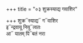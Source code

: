 +++
title = "०३ शुक्रस्याद्य गवाशिर"

+++
शुक्र᳓स्याद्य᳓ ग᳓वाशिर  
इ᳓न्द्रवायू नियु᳓त्वतः  
आ᳓ यातम् पि᳓बतं नरा